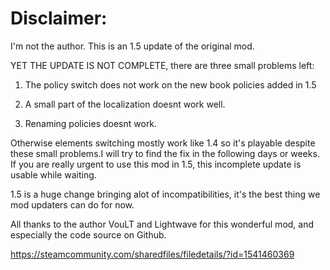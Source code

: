 ﻿# Disclaimer:

I'm not the author. This is an 1.5 update of the original mod.

YET THE UPDATE IS NOT COMPLETE, there are three small problems left:

1. The policy switch does not work on the new book policies added in 1.5

2. A small part of the localization doesnt work well.

3. Renaming policies doesnt work.

Otherwise elements switching mostly work like 1.4 so it's playable despite these small problems.I will try to find the fix in the following days or weeks. If you are really urgent to use this mod in 1.5, this incomplete update is usable while waiting.

1.5 is a huge change bringing alot of incompatibilities, it's the best thing we mod updaters can do for now.

All thanks to the author VouLT and Lightwave for this wonderful mod, and especially the code source on Github.

https://steamcommunity.com/sharedfiles/filedetails/?id=1541460369
